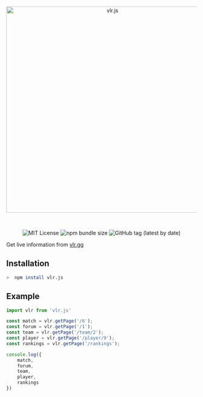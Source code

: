 <div align="center">
  <br />
  <p>
    <a href="https://vlr.js.org"><img src="https://i.ibb.co/bsDwFD4/vlrjs-banner.png" width="546" alt="vlr.js" /></a>
  </p>
  <br />
  <p>
     <img src="https://img.shields.io/badge/License-MIT-green.svg?style=flat-square" alt="MIT License" />
     <img alt="npm bundle size" src="https://img.shields.io/bundlephobia/min/vlr.js?style=flat-square" alt="Bundle Size">
     <img alt="GitHub tag (latest by date)" src="https://img.shields.io/github/v/tag/vlrjs/vlr.js?style=flat-square" alt="Latest Version">
  </p>
</div>

Get live information from [vlr.gg](https://ww.vlr.gg/)

## Installation

```bash
>  npm install vlr.js
```


## Example

```typescript
import vlr from 'vlr.js'

const match = vlr.getPage('/6');
const forum = vlr.getPage('/1');
const team = vlr.getPage('/team/2');
const player = vlr.getPage('/player/9');
const rankings = vlr.getPage('/rankings');

console.log({
    match,
    forum,
    team,
    player,
    rankings
})
```